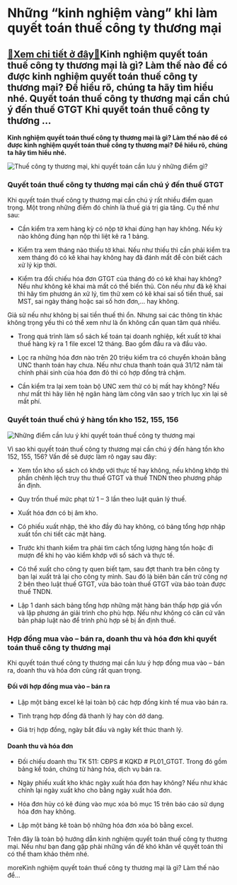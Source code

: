 Những “kinh nghiệm vàng” khi làm quyết toán thuế công ty thương mại
===================================================================

[:gift:Xem chi tiết ở đây:gift:](https://hddtvn.com/nhung-kinh-nghiem-vang-khi-lam-quyet-toan-thue-cong-ty-thuong-mai/)Kinh nghiệm quyết toán thuế công ty thương mại là gì? Làm thế nào để có được kinh nghiệm quyết toán thuế công ty thương mại? Để hiểu rõ, chúng ta hãy tìm hiểu nhé. Quyết toán thuế công ty thương mại cần chú ý đến thuế GTGT Khi quyết toán thuế công ty thương …
-------------------------------------------------------------------------------------------------------------------------------------------------------------------------------------------------------------------------------------------------------------------

**Kinh nghiệm quyết toán thuế công ty thương mại là gì? Làm thế nào để có được kinh nghiệm quyết toán thuế công ty thương mại? Để hiểu rõ, chúng ta hãy tìm hiểu nhé.**


![Thuế công ty thương mại, khi quyết toán cần lưu ý những điểm gì?](https://hddtvn.com/wp-content/uploads/2021/01/7-truong-hop-khong-duoc-uy-quyen-quyet-toan-thue-tncn_0603152800.jpg "Thuế công ty thương mại, khi quyết toán cần lưu ý những điểm gì?")


### Quyết toán thuế công ty thương mại cần chú ý đến thuế GTGT


Khi quyết toán thuế công ty thương mại cần chú ý rất nhiều điểm quan trọng. Một trong những điểm đó chính là thuế giá trị gia tăng. Cụ thể như sau:




* Cần kiểm tra xem hàng kỳ có nộp tờ khai đúng hạn hay không. Nếu kỳ nào không đúng hạn nộp thì liệt kê ra 1 bảng.

* Kiểm tra xem tháng nào thiếu tờ khai. Nếu như thiếu thì cần phải kiểm tra xem tháng đó có kê khai hay không hay đã đánh mất để còn biết cách xử lý kịp thời.

* Kiểm tra đối chiếu hóa đơn GTGT của tháng đó có kê khai hay không? Nếu như không kê khai mà mất có thể biến thủ. Còn nếu như đã kê khai thì hãy tìm phương án xử lý, tìm thử xem có kê khai sai số tiền thuế, sai MST, sai ngày tháng hoặc sai số hơn đơn,… hay không.



Giả sử nếu như không bị sai tiền thuế thì ổn. Nhưng sai các thông tin khác không trọng yếu thì có thể xem như là ổn không cần quan tâm quá nhiều.




* Trong quá trình làm sổ sách kế toán tại doanh nghiệp, kết xuất tờ khai thuế hàng kỳ ra 1 file excel 12 tháng. Bao gồm đầu ra và đầu vào.

* Lọc ra những hóa đơn nào trên 20 triệu kiểm tra có chuyển khoản bằng UNC thanh toán hay chưa. Nếu như chưa thanh toán quá 31/12 năm tài chính phái sinh của hóa đơn đỏ thì có hợp đồng trả chậm.

* Cần kiểm tra lại xem toàn bộ UNC xem thử có bị mất hay không? Nếu như mất thì hãy liên hệ ngân hàng làm công văn sao y trích lục xin lại sẽ mất phí.



### Quyết toán thuế chú ý hàng tồn kho 152, 155, 156


![Những điểm cần lưu ý khi quyết toán thuế công ty thương mại](https://hddtvn.com/wp-content/uploads/2021/01/photo-1-155149956711184865377.jpg "Những điểm cần lưu ý khi quyết toán thuế công ty thương mại")


Vì sao khi quyết toán thuế công ty thương mại cần chú ý đến hàng tồn kho 152, 155, 156? Vấn đề sẽ được làm rõ ngay sau đây:




* Xem tồn kho sổ sách có khớp với thực tế hay không, nếu không khớp thì phần chênh lệch truy thu thuế GTGT và thuế TNDN theo phương pháp ấn định.

* Quy trốn thuế mức phạt từ 1 – 3 lần theo luật quản lý thuế.

* Xuất hóa đơn có bị âm kho.

* Có phiếu xuất nhập, thẻ kho đầy đủ hay không, có bảng tổng hợp nhập xuất tồn chi tiết các mặt hàng.

* Trước khi thanh kiểm tra phải tìm cách tổng lượng hàng tồn hoặc đi mượn để khi họ vào kiểm khớp với sổ sách và thực tế.

* Có thể xuất cho công ty quen biết tạm, sau đợt thanh tra bên công ty bạn lại xuất trả lại cho công ty mình. Sau đó là biên bản cấn trừ công nợ 2 bên theo luật thuế GTGT, vừa bảo toàn thuế GTGT vừa bảo toàn được thuế TNDN.

* Lập 1 danh sách bảng tổng hợp những mặt hàng bán thấp hợp giá vốn và lập phương án giải trình cho phù hợp. Nếu như không có căn cứ văn bản pháp luật nào để trình phù hợp sẽ bị ấn định thuế.



### Hợp đồng mua vào – bán ra, doanh thu và hóa đơn khi quyết toán thuế công ty thương mại


Khi quyết toán thuế công ty thương mại cần lưu ý hợp đồng mua vào – bán ra, doanh thu và hóa đơn cũng rất quan trọng.


#### Đối với hợp đồng mua vào – bán ra


+ Lập một bảng excel kê lại toàn bộ các hợp đồng kinh tế mua vào bán ra.


+ Tình trạng hợp đồng đã thanh lý hay còn dở dang.


+ Giá trị hợp đồng, ngày bắt đầu và ngày kết thúc thanh lý.


#### Doanh thu và hóa đơn


+ Đối chiếu doanh thu TK 511: CĐPS # KQKD # PL01\_GTGT. Trong đó gồm bảng kế toán, chứng từ hàng hóa, dịch vụ bán ra.


+ Ngày phiếu xuất kho khác ngày xuất hóa đơn hay không? Nếu như khác chỉnh lại ngày xuất kho cho bằng ngày xuất hóa đơn.


+ Hóa đơn hủy có kê đúng vào mục xóa bỏ mục 15 trên báo cáo sử dụng hóa đơn hay không.


+ Lập một bảng kê toàn bộ những hóa đơn xóa bỏ bằng excel.


Trên đây là toàn bộ hướng dẫn kinh nghiệm quyết toán thuế công ty thương mại. Nếu như bạn đang gặp phải những vấn đề khó khăn về quyết toán thì có thể tham khảo thêm nhé.


moreKinh nghiệm quyết toán thuế công ty thương mại là gì? Làm thế nào để…

